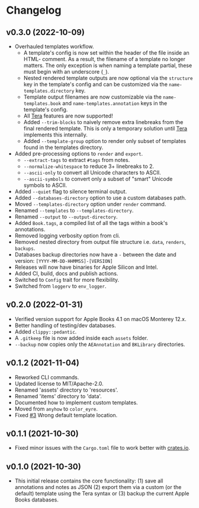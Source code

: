 # Changelog

## v0.3.0 (2022-10-09)

- Overhauled templates workflow.
  - A template's config is now set within the header of the file inside an HTML-
    comment. As a result, the filename of a template no longer matters. The
    only exception is when naming a template partial, these must begin with an
    underscore (`_`).
  - Nested rendered template outputs are now optional via the `structure` key in
    the template's config and can be customized via the
    `name-templates.directory` key.
  - Template output filenames are now customizable via the `name-templates.book`
    and `name-templates.annotation` keys in the template's config.
  - All [Tera][tera] features are now supported!
  - Added `--trim-blocks` to naively remove extra linebreaks from the final
    rendered template. This is only a temporary solution until [Tera][tera]
    implements this internally.
  - Added `--template-group` option to render only subset of templates found in
    the templates directory.
- Added pre-processing options to `render` and `export`.
  - `--extract-tags` to extract `#tags` from notes.
  - `--normalize-whitespace` to reduce 3+ linebreaks to 2.
  - `--ascii-only` to convert all Unicode characters to ASCII.
  - `--ascii-symbols` to convert only a subset of "smart" Unicode symbols to ASCII.
- Added `--quiet` flag to silence terminal output.
- Added `--databases-directory` option to use a custom databases path.
- Moved `--templates-directory` option under `render` command.
- Renamed `--templates` to `--templates-directory`.
- Renamed `--output` to `--output-directory`.
- Added `Book.tags`, a compiled list of all the tags within a book's annotations.
- Removed logging verbosity option from cli.
- Removed nested directory from output file structure i.e. `data`, `renders`,
  `backups`.
- Databases backup directories now have a `-` between the date and version:
  `[YYYY-MM-DD-HHMMSS]-[VERSION]`
- Releases will now have binaries for Apple Silicon and Intel.
- Added CI, build, docs and publish actions.
- Switched to `Config` trait for more flexibility.
- Switched from `loggerv` to `env_logger`.

## v0.2.0 (2022-01-31)

- Verified version support for Apple Books 4.1 on macOS Monterey 12.x.
- Better handling of testing/dev databases.
- Added `clippy::pedantic`.
- A `.gitkeep` file is now added inside each `assets` folder.
- `--backup` now copies only the `AEAnnotation` and `BKLibrary` directories.

## v0.1.2 (2021-11-04)

- Reworked CLI commands.
- Updated license to MIT/Apache-2.0.
- Renamed 'assets' directory to 'resources'.
- Renamed 'items' directory to 'data'.
- Documented how to implement custom templates.
- Moved from `anyhow` to `color_eyre`.
- Fixed [#3](https://github.com/tnahs/readstor/issues/3) Wrong default template
  location.

## v0.1.1 (2021-10-30)

- Fixed minor issues with the `Cargo.toml` file to work better with
  [crates.io][crates-io].

## v0.1.0 (2021-10-30)

- This initial release contains the core functionality: (1) save all annotations
  and notes as JSON (2) export them via a custom (or the default) template using
  the Tera syntax or (3) backup the current Apple Books databases.

[crates-io]: https://crates.io
[tera]: https://tera.netlify.app/
